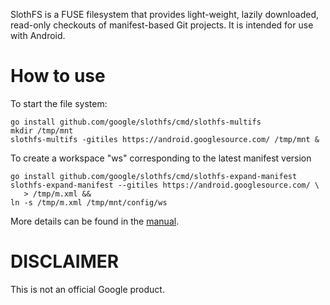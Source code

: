 
SlothFS is a FUSE filesystem that provides light-weight, lazily downloaded,
read-only checkouts of manifest-based Git projects. It is intended for use with
Android.


How to use
==========

To start the file system:

    go install github.com/google/slothfs/cmd/slothfs-multifs
    mkdir /tmp/mnt
    slothfs-multifs -gitiles https://android.googlesource.com/ /tmp/mnt &

To create a workspace "ws" corresponding to the latest manifest version

    go install github.com/google/slothfs/cmd/slothfs-expand-manifest
    slothfs-expand-manifest --gitiles https://android.googlesource.com/ \
       > /tmp/m.xml &&
    ln -s /tmp/m.xml /tmp/mnt/config/ws

More details can be found in the [manual](docs/manual.md).


DISCLAIMER
==========

This is not an official Google product.
